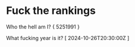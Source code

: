 # Fuck the rankings

Who the hell am I?
{ 5251991 }

What fucking year is it?
[ 2024-10-26T20:30:00Z ]

